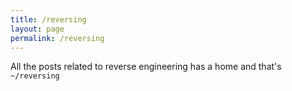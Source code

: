 ```yaml
---
title: /reversing
layout: page
permalink: /reversing
---
```


All the posts related to reverse engineering has a home and that's `~/reversing`